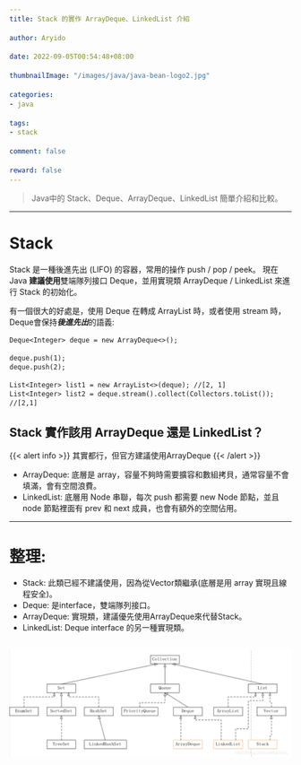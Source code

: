 ```yaml
---
title: Stack 的實作 ArrayDeque、LinkedList 介紹

author: Aryido

date: 2022-09-05T00:54:48+08:00

thumbnailImage: "/images/java/java-bean-logo2.jpg"

categories:
- java

tags:
- stack

comment: false

reward: false
---
```

<!--BODY-->
> Java中的 Stack、Deque、ArrayDeque、LinkedList 簡單介紹和比較。

<!--more-->

---

# Stack
Stack 是一種後進先出 (LIFO) 的容器，常用的操作 push / pop / peek。 現在 Java **建議使用**雙端隊列接口 Deque，並用實現類 ArrayDeque / LinkedList 來進行 Stack 的初始化。

有一個很大的好處是，使用 Deque 在轉成 ArrayList 時，或者使用 stream 時，Deque會保持***後進先出***的語義:
```
Deque<Integer> deque = new ArrayDeque<>();

deque.push(1);
deque.push(2);

List<Integer> list1 = new ArrayList<>(deque); //[2, 1]
List<Integer> list2 = deque.stream().collect(Collectors.toList()); //[2,1]

```
## Stack 實作該用 ArrayDeque 還是 LinkedList？

{{< alert info >}}
其實都行，但官方建議使用ArrayDeque
{{< /alert >}}


- ArrayDeque: 底層是 array，容量不夠時需要擴容和數組拷貝，通常容量不會填滿，會有空間浪費。
- LinkedList: 底層用 Node 串聯，每次 push 都需要 new Node 節點，並且 node 節點裡面有 prev 和 next 成員，也會有額外的空間佔用。

---

# 整理:
- Stack: 此類已經不建議使用，因為從Vector類繼承(底層是用 array 實現且線程安全)。
- Deque: 是interface，雙端隊列接口。
- ArrayDeque: 實現類，建議優先使用ArrayDeque來代替Stack。
- LinkedList: Deque interface 的另一種實現類。

![class圖展示](/images/java/collection-tree.jpg)
---